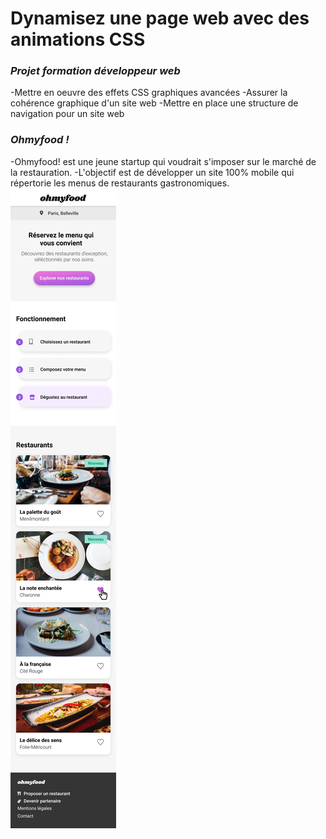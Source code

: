 # Dynamisez une page web avec des animations CSS
### *Projet formation développeur web*
-Mettre en oeuvre des effets CSS graphiques avancées
-Assurer la cohérence graphique d'un site web
-Mettre en place une structure de navigation pour un site web
### *Ohmyfood !*
-Ohmyfood! est une jeune startup qui voudrait s'imposer sur le marché de la restauration.
-L'objectif est de développer un site 100% mobile qui répertorie les menus de restaurants gastronomiques.
![Accueil](images/maquettes/Accueil.png)
